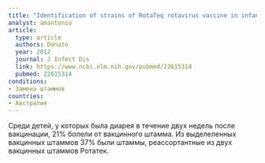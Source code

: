 ```yaml
---
title: "Identification of strains of RotaTeq rotavirus vaccine in infants with gastroenteritis following routine vaccination"
analyst: amantonio
article:
  type: article
  authors: Donato
  year: 2012
  journal: J Infect Dis
  link: https://www.ncbi.nlm.nih.gov/pubmed/22615314
  pubmed: 22615314
conditions:
- Замена штаммов
countries:
- Австралия
---
```


Среди детей, у которых была диарея в течение двух недель после вакцинации, 21% болели от вакцинного штамма. Из выделеленных вакцинных штаммов 37% были штаммы, реассортантные из двух вакцинных штаммов Ротатек.
